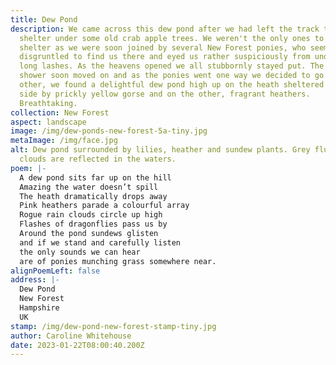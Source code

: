 ```yaml
---
title: Dew Pond
description: We came across this dew pond after we had left the track to take
  shelter under some old crab apple trees. We weren't the only ones to seek
  shelter as we were soon joined by several New Forest ponies, who seemed a bit
  disgruntled to find us there and eyed us rather suspiciously from under their
  long lashes. As the heavens opened we all stubbornly stayed put. The rain
  shower soon moved on and as the ponies went one way we decided to go the
  other, we found a delightful dew pond high up on the heath sheltered on one
  side by prickly yellow gorse and on the other, fragrant heathers.
  Breathtaking.
collection: New Forest
aspect: landscape
image: /img/dew-ponds-new-forest-5a-tiny.jpg
metaImage: /img/face.jpg
alt: Dew pond surrounded by lilies, heather and sundew plants. Grey fluffy rain
  clouds are reflected in the waters.
poem: |-
  A dew pond sits far up on the hill
  Amazing the water doesn’t spill
  The heath dramatically drops away
  Pink heathers parade a colourful array
  Rogue rain clouds circle up high
  Flashes of dragonflies pass us by
  Around the pond sundews glisten
  and if we stand and carefully listen
  the only sounds we can hear 
  are of ponies munching grass somewhere near.
alignPoemLeft: false
address: |-
  Dew Pond
  New Forest
  Hampshire
  UK
stamp: /img/dew-pond-new-forest-stamp-tiny.jpg
author: Caroline Whitehouse
date: 2023-01-22T08:00:40.200Z
---
```

